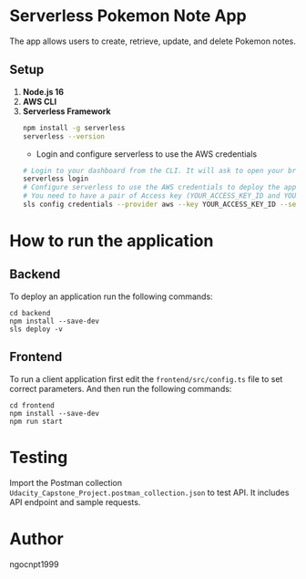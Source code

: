 # Serverless Pokemon Note App

The app allows users to create, retrieve, update, and delete Pokemon notes.

## Setup

1. **Node.js 16**
2. **AWS CLI**
3. **Serverless Framework**
   ```bash
   npm install -g serverless
   serverless --version
   ```
   - Login and configure serverless to use the AWS credentials
   ```bash
   # Login to your dashboard from the CLI. It will ask to open your browser and finish the process.
   serverless login
   # Configure serverless to use the AWS credentials to deploy the application
   # You need to have a pair of Access key (YOUR_ACCESS_KEY_ID and YOUR_SECRET_KEY) of an IAM user with Admin access permissions
   sls config credentials --provider aws --key YOUR_ACCESS_KEY_ID --secret YOUR_SECRET_KEY --profile serverless
   ```

# How to run the application

## Backend

To deploy an application run the following commands:

```
cd backend
npm install --save-dev
sls deploy -v
```

## Frontend

To run a client application first edit the `frontend/src/config.ts` file to set correct parameters. And then run the following commands:

```
cd frontend
npm install --save-dev
npm run start
```

# Testing

Import the Postman collection `Udacity_Capstone_Project.postman_collection.json` to test API. It includes API endpoint and sample requests.

# Author

ngocnpt1999
